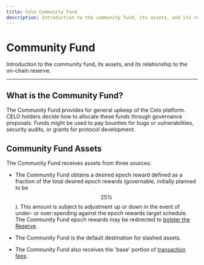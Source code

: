 ```yaml
---
title: Celo Community Fund
description: Introduction to the community fund, its assets, and its relationship to the on-chain reserve.
---
```


# Community Fund

Introduction to the community fund, its assets, and its relationship to the on-chain reserve.

---

## What is the Community Fund?

The Community Fund provides for general upkeep of the Celo platform. CELO holders decide how to allocate these funds through governance proposals. Funds might be used to pay bounties for bugs or vulnerabilities, security audits, or grants for protocol development.

## Community Fund Assets

The Community Fund receives assets from three sources:

- The Community Fund obtains a desired epoch reward defined as a fraction of the total desired epoch rewards \(governable, initially planned to be $$25\%$$\). This amount is subject to adjustment up or down in the event of under- or over-spending against the epoch rewards target schedule. The Community Fund epoch rewards may be redirected to [bolster the Reserve](#bolstering-the-reserve).

- The Community Fund is the default destination for slashed assets.

- The Community Fund also receives the 'base' portion of [transaction fees](/protocol/transaction/gas-pricing).

